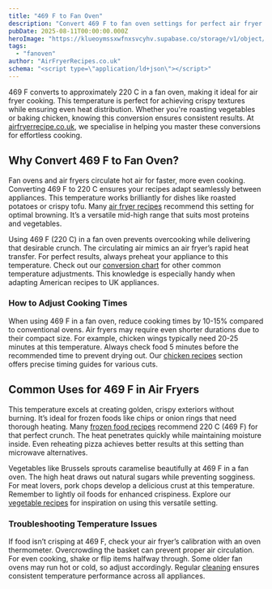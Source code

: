 ```yaml
---
title: "469 F to Fan Oven"
description: "Convert 469 F to fan oven settings for perfect air fryer cooking. Learn the exact temperature and get expert tips for flawless results every time."
pubDate: 2025-08-11T00:00:00.000Z
heroImage: "https://klueoymssxwfnxsvcyhv.supabase.co/storage/v1/object/public/md/469-f-to-fan-oven-3f80008b.png"
tags:
  - "fanoven"
author: "AirFryerRecipes.co.uk"
schema: "<script type=\"application/ld+json\"></script>"
---
```


<p>469 F converts to approximately 220 C in a fan oven, making it ideal for air fryer cooking. This temperature is perfect for achieving crispy textures while ensuring even heat distribution. Whether you're roasting vegetables or baking chicken, knowing this conversion ensures consistent results. At <a href=https://www.airfryerrecipe.co.uk>airfryerrecipe.co.uk</a>, we specialise in helping you master these conversions for effortless cooking.</p>

<h2>Why Convert 469 F to Fan Oven?</h2>
<p>Fan ovens and air fryers circulate hot air for faster, more even cooking. Converting 469 F to 220 C ensures your recipes adapt seamlessly between appliances. This temperature works brilliantly for dishes like roasted potatoes or crispy tofu. Many <a href=https://www.airfryerrecipe.co.uk/recipes>air fryer recipes</a> recommend this setting for optimal browning. It’s a versatile mid-high range that suits most proteins and vegetables.</p>

<p>Using 469 F (220 C) in a fan oven prevents overcooking while delivering that desirable crunch. The circulating air mimics an air fryer’s rapid heat transfer. For perfect results, always preheat your appliance to this temperature. Check out our <a href=https://www.airfryerrecipe.co.uk/air-fryer-conversion-chart>conversion chart</a> for other common temperature adjustments. This knowledge is especially handy when adapting American recipes to UK appliances.</p>

<h3>How to Adjust Cooking Times</h3>
<p>When using 469 F in a fan oven, reduce cooking times by 10-15% compared to conventional ovens. Air fryers may require even shorter durations due to their compact size. For example, chicken wings typically need 20-25 minutes at this temperature. Always check food 5 minutes before the recommended time to prevent drying out. Our <a href=https://www.airfryerrecipe.co.uk/recipe-category/chicken>chicken recipes</a> section offers precise timing guides for various cuts.</p>

<h2>Common Uses for 469 F in Air Fryers</h2>
<p>This temperature excels at creating golden, crispy exteriors without burning. It’s ideal for frozen foods like chips or onion rings that need thorough heating. Many <a href=https://www.airfryerrecipe.co.uk/recipe-category/frozen-foods>frozen food recipes</a> recommend 220 C (469 F) for that perfect crunch. The heat penetrates quickly while maintaining moisture inside. Even reheating pizza achieves better results at this setting than microwave alternatives.</p>

<p>Vegetables like Brussels sprouts caramelise beautifully at 469 F in a fan oven. The high heat draws out natural sugars while preventing sogginess. For meat lovers, pork chops develop a delicious crust at this temperature. Remember to lightly oil foods for enhanced crispiness. Explore our <a href=https://www.airfryerrecipe.co.uk/recipe-category/vegetables>vegetable recipes</a> for inspiration on using this versatile setting.</p>

<h3>Troubleshooting Temperature Issues</h3>
<p>If food isn’t crisping at 469 F, check your air fryer’s calibration with an oven thermometer. Overcrowding the basket can prevent proper air circulation. For even cooking, shake or flip items halfway through. Some older fan ovens may run hot or cold, so adjust accordingly. Regular <a href=https://www.airfryerrecipe.co.uk/air-fryer-cleaner>cleaning</a> ensures consistent temperature performance across all appliances.</p>